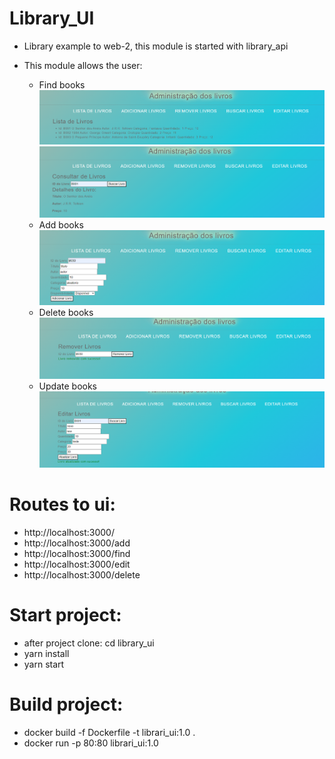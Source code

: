 # Library_UI

* Library example to web-2, this module is started with library_api

* This module allows the user: 
    * Find books
![alt text](find.png)
![alt text](findId.png)
    * Add books
![alt text](add.png)
    * Delete books
![alt text](delete.png)
    * Update books
![alt text](update.png)

# Routes to ui:
* http://localhost:3000/
* http://localhost:3000/add
* http://localhost:3000/find
* http://localhost:3000/edit
* http://localhost:3000/delete

# Start project:
* after project clone: cd library_ui
* yarn install
* yarn start

# Build project:
* docker build -f Dockerfile -t librari_ui:1.0 .
* docker run -p 80:80 librari_ui:1.0